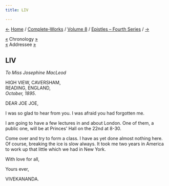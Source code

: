 ```yaml
---
title: LIV

---
```

<div>

[←](053_kali.htm) [Home](../../../index.htm) /
[Complete-Works](../../complete_works.htm) / [Volume
8](../volume_8_contents.htm) / [Epistles – Fourth
Series](epistles_fourth_series_contents.htm) / [→](055_joe_joe.htm)

  

[«](053_kali.htm) Chronology [»](055_joe_joe.htm)  
[«](052_joe_joe.htm) Addressee [»](055_joe_joe.htm)

## LIV

*To Miss Josephine MacLeod*

HIGH VIEW, CAVERSHAM,  
READING, ENGLAND,  
*October, 1895*.

DEAR JOE JOE,

I was so glad to hear from you. I was afraid you had forgotten me.

I am going to have a few lectures in and about London. One of them, a
public one, will be at Princes' Hall on the 22nd at 8-30.

Come over and try to form a class. I have as yet done almost nothing
here. Of course, breaking the ice is slow always. It took me two years
in America to work up that little which we had in New York.

With love for all, 

Yours ever,

VIVEKANANDA.

</div>

